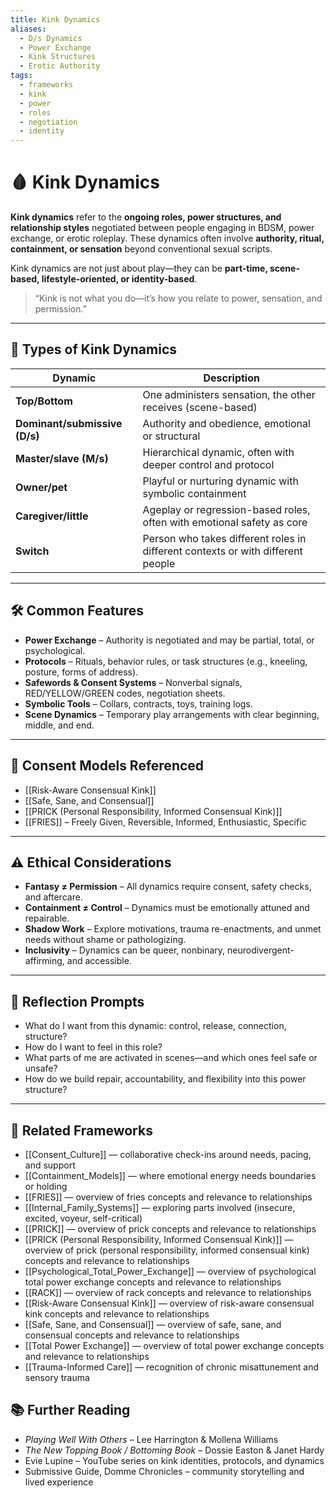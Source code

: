 ```yaml
---
title: Kink Dynamics
aliases:
  - D/s Dynamics
  - Power Exchange
  - Kink Structures
  - Erotic Authority
tags:
  - frameworks
  - kink
  - power
  - roles
  - negotiation
  - identity
---
```


<!-- @format -->

# 🩸 Kink Dynamics

**Kink dynamics** refer to the **ongoing roles, power structures, and relationship styles** negotiated between people engaging in BDSM, power exchange, or erotic roleplay. These dynamics often involve **authority, ritual, containment, or sensation** beyond conventional sexual scripts.

Kink dynamics are not just about play—they can be **part-time, scene-based, lifestyle-oriented, or identity-based**.

> “Kink is not what you do—it’s how you relate to power, sensation, and permission.”

---

## 🧠 Types of Kink Dynamics

| Dynamic                       | Description                                                                     |
| ----------------------------- | ------------------------------------------------------------------------------- |
| **Top/Bottom**                | One administers sensation, the other receives (scene-based)                     |
| **Dominant/submissive (D/s)** | Authority and obedience, emotional or structural                                |
| **Master/slave (M/s)**        | Hierarchical dynamic, often with deeper control and protocol                    |
| **Owner/pet**                 | Playful or nurturing dynamic with symbolic containment                          |
| **Caregiver/little**          | Ageplay or regression-based roles, often with emotional safety as core          |
| **Switch**                    | Person who takes different roles in different contexts or with different people |

---

## 🛠 Common Features

- **Power Exchange** – Authority is negotiated and may be partial, total, or psychological.
- **Protocols** – Rituals, behavior rules, or task structures (e.g., kneeling, posture, forms of address).
- **Safewords & Consent Systems** – Nonverbal signals, RED/YELLOW/GREEN codes, negotiation sheets.
- **Symbolic Tools** – Collars, contracts, toys, training logs.
- **Scene Dynamics** – Temporary play arrangements with clear beginning, middle, and end.

---

## 🔐 Consent Models Referenced

- [[Risk-Aware Consensual Kink]]
- [[Safe, Sane, and Consensual]]
- [[PRICK (Personal Responsibility, Informed Consensual Kink)]]
- [[FRIES]] – Freely Given, Reversible, Informed, Enthusiastic, Specific

---

## ⚠️ Ethical Considerations

- **Fantasy ≠ Permission** – All dynamics require consent, safety checks, and aftercare.
- **Containment ≠ Control** – Dynamics must be emotionally attuned and repairable.
- **Shadow Work** – Explore motivations, trauma re-enactments, and unmet needs without shame or pathologizing.
- **Inclusivity** – Dynamics can be queer, nonbinary, neurodivergent-affirming, and accessible.

---

## 💬 Reflection Prompts

- What do I want from this dynamic: control, release, connection, structure?
- How do I want to feel in this role?
- What parts of me are activated in scenes—and which ones feel safe or unsafe?
- How do we build repair, accountability, and flexibility into this power structure?

---

## 🔗 Related Frameworks

- [[Consent_Culture]] — collaborative check-ins around needs, pacing, and support
- [[Containment_Models]] — where emotional energy needs boundaries or holding
- [[FRIES]] — overview of fries concepts and relevance to relationships
- [[Internal_Family_Systems]] — exploring parts involved (insecure, excited, voyeur, self-critical)
- [[PRICK]] — overview of prick concepts and relevance to relationships
- [[PRICK (Personal Responsibility, Informed Consensual Kink)]] — overview of prick (personal responsibility, informed consensual kink) concepts and relevance to relationships
- [[Psychological_Total_Power_Exchange]] — overview of psychological total power exchange concepts and relevance to relationships
- [[RACK]] — overview of rack concepts and relevance to relationships
- [[Risk-Aware Consensual Kink]] — overview of risk-aware consensual kink concepts and relevance to relationships
- [[Safe, Sane, and Consensual]] — overview of safe, sane, and consensual concepts and relevance to relationships
- [[Total Power Exchange]] — overview of total power exchange concepts and relevance to relationships
- [[Trauma-Informed Care]] — recognition of chronic misattunement and sensory trauma

## 📚 Further Reading

- _Playing Well With Others_ – Lee Harrington & Mollena Williams
- _The New Topping Book / Bottoming Book_ – Dossie Easton & Janet Hardy
- Evie Lupine – YouTube series on kink identities, protocols, and dynamics
- Submissive Guide, Domme Chronicles – community storytelling and lived experience
